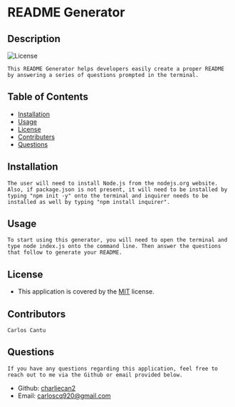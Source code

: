 # README Generator
## Description
![License](https://img.shields.io/badge/license-MIT-blue)
    
    This README Generator helps developers easily create a proper README by answering a series of questions prompted in the terminal.
## Table of Contents
* [Installation](#installation)
* [Usage](#usage)
* [License](#license)
* [Contributers](#contributors)
* [Questions](#questions)
## Installation
    The user will need to install Node.js from the nodejs.org website. Also, if package.json is not present, it will need to be installed by typing "npm init -y" onto the terminal and inquirer needs to be installed as well by typing "npm install inquirer".
## Usage
    To start using this generator, you will need to open the terminal and type node index.js onto the command line. Then answer the questions that follow to generate your README.
## License
*   This application is covered by the [MIT](https://opensource.org/licenses/MIT/) license.
## Contributors
    Carlos Cantu
## Questions
    If you have any questions regarding this application, feel free to reach out to me via the Github or email provided below.
*   Github: [charliecan2](https://github.com/charliecan2)
*   Email: carloscq920@gmail.com